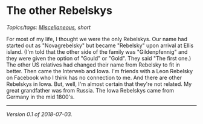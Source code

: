 The other Rebelskys
===================

*Topics/tags: [Miscellaneous](index-misc), short*

For most of my life, I thought we were the only Rebelskys.  Our name
had started out as "Novagrebelsky" but became "Rebelsky" upon arrival
at Ellis island.  (I'm told that the other side of the family was
"Gildenpfennig" and they were given the option of "Gould" or "Gold".
They said "The first one.)  The other US relatives had changed their
name from Rebelsky to fit in better.  Then came the Interweb and Iowa.
I'm friends with a Leon Rebelsky on Facebook who I think has no connection
to me.  And there are other Rebelskys in Iowa.  But, well, I'm almost
certain that they're not related.  My great grandfather was from Russia.
The Iowa Rebelskys came from Germany in the mid 1800's.

---

*Version 0.1 of 2018-07-03.*
